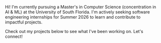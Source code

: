 Hi! I'm currently pursuing a Master's in Computer Science (concentration in AI & ML) at the University of South Florida. I'm actively seeking software engineering internships for Summer 2026 to learn and contribute to impactful projects.

Check out my projects below to see what I've been working on. Let's connect!  
             
<!---
HarshaExplorer/HarshaExplorer is a ✨ special ✨ repository because its `README.md` (this file) appears on your GitHub profile.
You can click the Preview link to take a look at your changes.
--->
